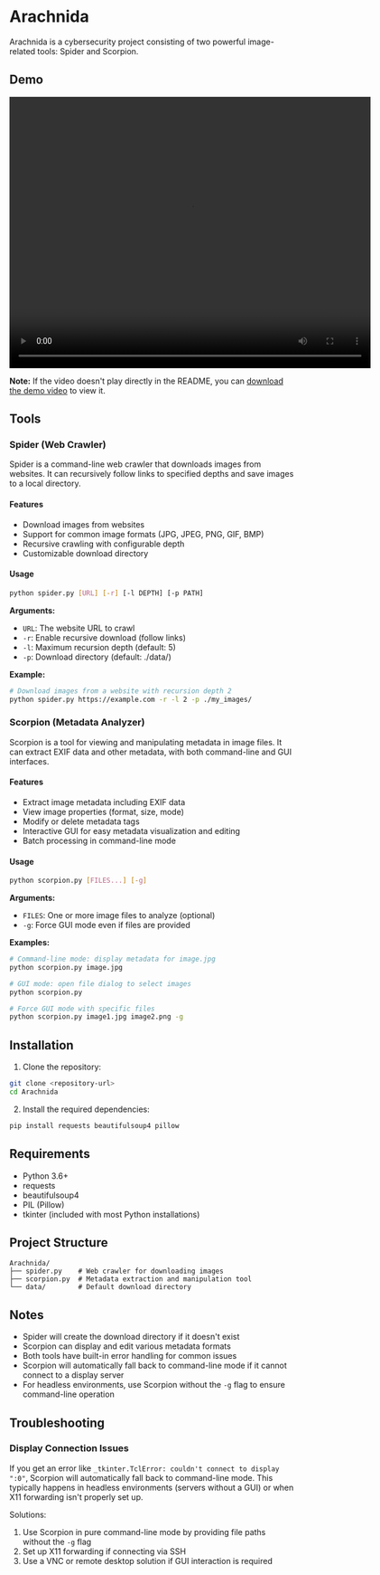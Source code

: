 # Arachnida

Arachnida is a cybersecurity project consisting of two powerful image-related tools: Spider and Scorpion.

## Demo

<div align="center">
  <video width="640" height="480" controls>
    <source src="https://github.com/wmemcpy/Arachnida/blob/main/assets/example.mp4" type="video/mp4">
    Your browser does not support the video tag.
  </video>
</div>

**Note:** If the video doesn't play directly in the README, you can [download the demo video](assets/example.mp4) to view it.

## Tools

### Spider (Web Crawler)

Spider is a command-line web crawler that downloads images from websites. It can recursively follow links to specified depths and save images to a local directory.

#### Features
- Download images from websites
- Support for common image formats (JPG, JPEG, PNG, GIF, BMP)
- Recursive crawling with configurable depth
- Customizable download directory

#### Usage
```bash
python spider.py [URL] [-r] [-l DEPTH] [-p PATH]
```

**Arguments:**
- `URL`: The website URL to crawl
- `-r`: Enable recursive download (follow links)
- `-l`: Maximum recursion depth (default: 5)
- `-p`: Download directory (default: ./data/)

**Example:**
```bash
# Download images from a website with recursion depth 2
python spider.py https://example.com -r -l 2 -p ./my_images/
```

### Scorpion (Metadata Analyzer)

Scorpion is a tool for viewing and manipulating metadata in image files. It can extract EXIF data and other metadata, with both command-line and GUI interfaces.

#### Features
- Extract image metadata including EXIF data
- View image properties (format, size, mode)
- Modify or delete metadata tags
- Interactive GUI for easy metadata visualization and editing
- Batch processing in command-line mode

#### Usage
```bash
python scorpion.py [FILES...] [-g]
```

**Arguments:**
- `FILES`: One or more image files to analyze (optional)
- `-g`: Force GUI mode even if files are provided

**Examples:**
```bash
# Command-line mode: display metadata for image.jpg
python scorpion.py image.jpg

# GUI mode: open file dialog to select images
python scorpion.py

# Force GUI mode with specific files
python scorpion.py image1.jpg image2.png -g
```

## Installation

1. Clone the repository:
```bash
git clone <repository-url>
cd Arachnida
```

2. Install the required dependencies:
```bash
pip install requests beautifulsoup4 pillow
```

## Requirements
- Python 3.6+
- requests
- beautifulsoup4
- PIL (Pillow)
- tkinter (included with most Python installations)

## Project Structure
```
Arachnida/
├── spider.py    # Web crawler for downloading images
├── scorpion.py  # Metadata extraction and manipulation tool
└── data/        # Default download directory
```

## Notes
- Spider will create the download directory if it doesn't exist
- Scorpion can display and edit various metadata formats
- Both tools have built-in error handling for common issues
- Scorpion will automatically fall back to command-line mode if it cannot connect to a display server
- For headless environments, use Scorpion without the `-g` flag to ensure command-line operation

## Troubleshooting

### Display Connection Issues
If you get an error like `_tkinter.TclError: couldn't connect to display ":0"`, Scorpion will automatically fall back to command-line mode. This typically happens in headless environments (servers without a GUI) or when X11 forwarding isn't properly set up.

Solutions:
1. Use Scorpion in pure command-line mode by providing file paths without the `-g` flag
2. Set up X11 forwarding if connecting via SSH
3. Use a VNC or remote desktop solution if GUI interaction is required
